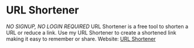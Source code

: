 # URL Shortener 
*NO SIGNUP, NO LOGIN REQUIRED*
URL Shortener is a free tool to shorten a URL or reduce a link.
Use my URL Shortener to create a shortened link making it easy to remember or share.
Website: <a href="https://shorteasily.netlify.com/" target="_blank">URL Shortener</a>
